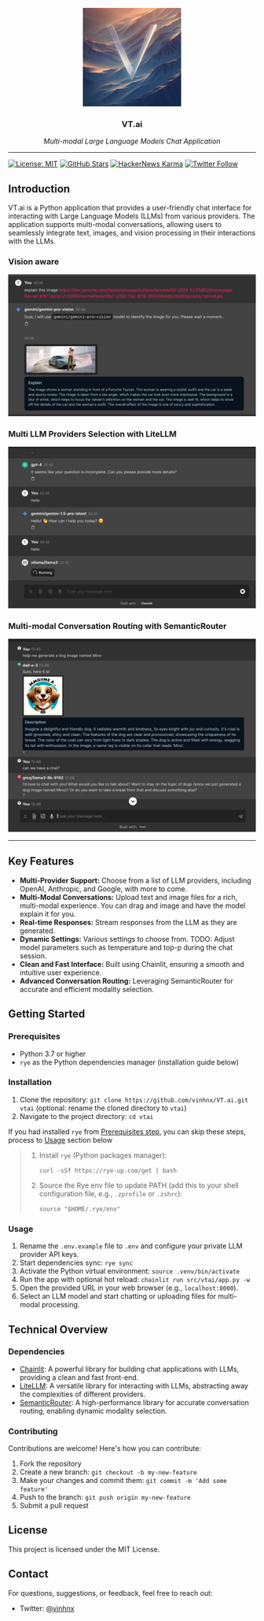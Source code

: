 <p align="center">
  <img src="./public/logo_dark.png" height="200" alt="icon" />
</p>

<h3 align="center">VT.ai</h3>

<p align="center">
  <em>Multi-modal Large Language Models Chat Application</em>
</p>

---

[![License: MIT](https://img.shields.io/badge/License-MIT-yellow.svg)](https://opensource.org/licenses/MIT)
[![GitHub Stars](https://img.shields.io/github/stars/vinhnx?style=social)](https://github.com/vinhnx)
[![HackerNews Karma](https://img.shields.io/hackernews/user-karma/vinhnx?style=social)](https://news.ycombinator.com/user?id=vinhnx)
[![Twitter Follow](https://img.shields.io/twitter/follow/vinhnx?style=social)](https://twitter.com/vinhnx)

## Introduction

VT.ai is a Python application that provides a user-friendly chat interface for interacting with Large Language Models (LLMs) from various providers. The application supports multi-modal conversations, allowing users to seamlessly integrate text, images, and vision processing in their interactions with the LLMs.

### Vision aware

![Multi-modal Conversation](./src/vtai/resources/screenshot/3.jpg)

### Multi LLM Providers Selection with LiteLLM

![Multi LLM Providers](./src/vtai/resources/screenshot/1.jpg)

### Multi-modal Conversation Routing with SemanticRouter

![Multi-modal Conversation](./src/vtai/resources/screenshot/2.jpg)

---

## Key Features

-   **Multi-Provider Support:** Choose from a list of LLM providers, including OpenAI, Anthropic, and Google, with more to come.
-   **Multi-Modal Conversations:** Upload text and image files for a rich, multi-modal experience. You can drag and image and have the model explain it for you.
-   **Real-time Responses:** Stream responses from the LLM as they are generated.
-   **Dynamic Settings:** Various settings to choose from. TODO: Adjust model parameters such as temperature and top-p during the chat session.
-   **Clean and Fast Interface:** Built using Chainlit, ensuring a smooth and intuitive user experience.
-   **Advanced Conversation Routing:** Leveraging SemanticRouter for accurate and efficient modality selection.

## Getting Started

### Prerequisites

-   Python 3.7 or higher
-   `rye` as the Python dependencies manager (installation guide below)

### Installation

1. Clone the repository: `git clone https://github.com/vinhnx/VT.ai.git vtai` (optional: rename the cloned directory to `vtai`)
2. Navigate to the project directory: `cd vtai`

If you had installed `rye` from [Prerequisites step](https://github.com/vinhnx/VT.ai?tab=readme-ov-file#prerequisites), you can skip these steps, process to [Usage](https://github.com/vinhnx/VT.ai?tab=readme-ov-file#usage) section below

> 1. Install `rye` (Python packages manager):
>     ```
>     curl -sSf https://rye-up.com/get | bash
>     ```
> 2. Source the Rye env file to update PATH (add this to your shell configuration file, e.g., `.zprofile` or `.zshrc`):
>     ```
>     source "$HOME/.rye/env"
>     ```

### Usage

1. Rename the `.env.example` file to `.env` and configure your private LLM provider API keys.
2. Start dependencies sync: `rye sync`
3. Activate the Python virtual environment: `source .venv/bin/activate`
4. Run the app with optional hot reload: `chainlit run src/vtai/app.py -w`
5. Open the provided URL in your web browser (e.g., `localhost:8000`).
6. Select an LLM model and start chatting or uploading files for multi-modal processing.

## Technical Overview

### Dependencies

-   [Chainlit](https://github.com/Chainlit/chainlit): A powerful library for building chat applications with LLMs, providing a clean and fast front-end.
-   [LiteLLM](https://github.com/BerriAI/litellm): A versatile library for interacting with LLMs, abstracting away the complexities of different providers.
-   [SemanticRouter](https://github.com/aurelio-labs/semantic-router): A high-performance library for accurate conversation routing, enabling dynamic modality selection.

### Contributing

Contributions are welcome! Here's how you can contribute:

1. Fork the repository
2. Create a new branch: `git checkout -b my-new-feature`
3. Make your changes and commit them: `git commit -m 'Add some feature'`
4. Push to the branch: `git push origin my-new-feature`
5. Submit a pull request

## License

This project is licensed under the MIT License.

## Contact

For questions, suggestions, or feedback, feel free to reach out:

-   Twitter: [@vinhnx](https://twitter.com/vinhnx)
